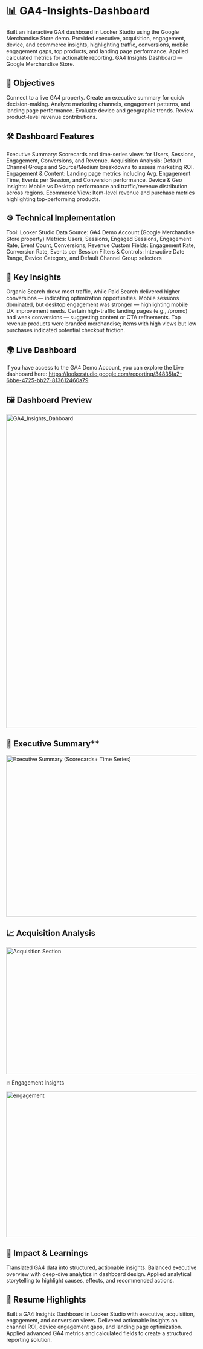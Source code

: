 #  📊 GA4-Insights-Dashboard  
Built an interactive GA4 dashboard in Looker Studio using the Google Merchandise Store demo. Provided executive, acquisition, engagement, device, and ecommerce insights, highlighting traffic, conversions, mobile engagement gaps, top products, and landing page performance. Applied calculated metrics for actionable reporting.
GA4 Insights Dashboard — Google Merchandise Store.

## 🎯 Objectives  
Connect to a live GA4 property.
Create an executive summary for quick decision-making.
Analyze marketing channels, engagement patterns, and landing page performance.
Evaluate device and geographic trends.
Review product-level revenue contributions.

## 🛠️ Dashboard Features  
Executive Summary: Scorecards and time-series views for Users, Sessions, Engagement, Conversions, and Revenue.
Acquisition Analysis: Default Channel Groups and Source/Medium breakdowns to assess marketing ROI.
Engagement & Content: Landing page metrics including Avg. Engagement Time, Events per Session, and Conversion performance.
Device & Geo Insights: Mobile vs Desktop performance and traffic/revenue distribution across regions.
Ecommerce View: Item-level revenue and purchase metrics highlighting top-performing products.

## ⚙️ Technical Implementation 
Tool: Looker Studio
Data Source: GA4 Demo Account (Google Merchandise Store property)
Metrics: Users, Sessions, Engaged Sessions, Engagement Rate, Event Count, Conversions, Revenue
Custom Fields: Engagement Rate, Conversion Rate, Events per Session
Filters & Controls: Interactive Date Range, Device Category, and Default Channel Group selectors

## 🔑 Key Insights  
Organic Search drove most traffic, while Paid Search delivered higher conversions — indicating optimization opportunities.
Mobile sessions dominated, but desktop engagement was stronger — highlighting mobile UX improvement needs.
Certain high-traffic landing pages (e.g., /promo) had weak conversions — suggesting content or CTA refinements.
Top revenue products were branded merchandise; items with high views but low purchases indicated potential checkout friction.

## 🌍 Live Dashboard  
If you have access to the GA4 Demo Account, you can explore the Live dashboard here:
https://lookerstudio.google.com/reporting/34835fa2-6bbe-4725-bb27-813612460a79

## 🖼️ Dashboard Preview  
<img width="1107" height="831" alt="GA4_Insights_Dahboard" src="https://github.com/user-attachments/assets/f34e8097-3761-4528-b7c1-6b61c0e1dfa8" />


## 📌 Executive Summary**  
<img width="1497" height="428" alt="Executive Summary (Scorecards+ Time Series)" src="https://github.com/user-attachments/assets/95d8d5a7-c779-49ec-ade6-8266ab29bebb" />


## 📈 Acquisition Analysis
<img width="1030" height="336" alt="Acquisition Section" src="https://github.com/user-attachments/assets/f57b5ec4-1a8a-4b9d-a4ee-c63986139535" />


🔥 Engagement Insights

<img width="507" height="386" alt="engagement" src="https://github.com/user-attachments/assets/7e00688b-a28a-4b7a-9a7a-28025e74e78f" />



## 🚀 Impact & Learnings  

Translated GA4 data into structured, actionable insights.
Balanced executive overview with deep-dive analytics in dashboard design.
Applied analytical storytelling to highlight causes, effects, and recommended actions.

## 📌 Resume Highlights  
Built a GA4 Insights Dashboard in Looker Studio with executive, acquisition, engagement, and conversion views.
Delivered actionable insights on channel ROI, device engagement gaps, and landing page optimization.
Applied advanced GA4 metrics and calculated fields to create a structured reporting solution.
